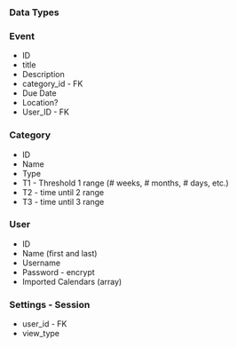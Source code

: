 
### Data Types

### Event
- ID
- title
- Description
- category_id - FK
- Due Date
- Location?
- User_ID - FK

<!-- Defines the threshold of the event -->
### Category
- ID
- Name
- Type
- T1 - Threshold 1 range (# weeks, # months, # days, etc.)
- T2 - time until 2 range
- T3 - time until 3 range

### User
- ID
- Name (first and last)
- Username
- Password - encrypt
- Imported Calendars (array)

### Settings - Session
- user_id - FK
- view_type

